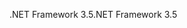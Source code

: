  <span data-ttu-id="15b4f-101">.NET Framework 3.5</span><span class="sxs-lookup"><span data-stu-id="15b4f-101">.NET Framework 3.5</span></span> 
